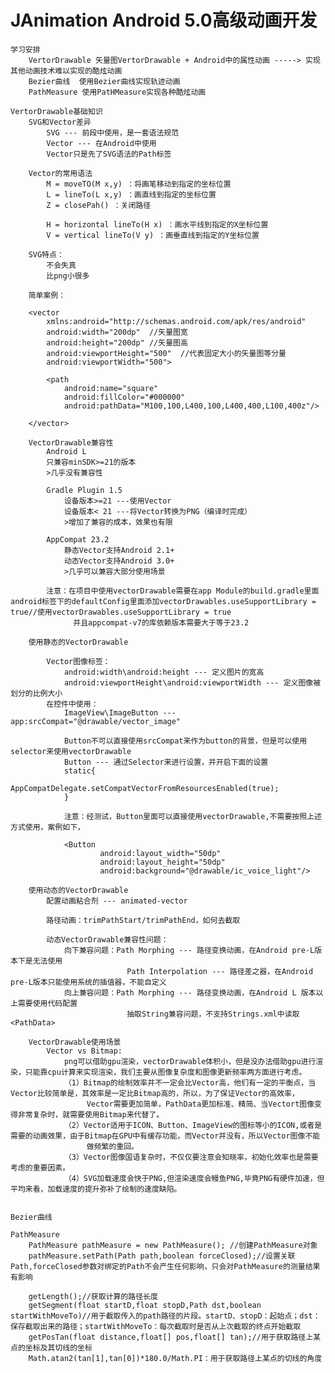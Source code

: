 # JAnimation  Android 5.0高级动画开发
   
    学习安排
        VertorDrawable 矢量图VertorDrawable + Android中的属性动画 -----> 实现其他动画技术难以实现的酷炫动画
        Bezier曲线  使用Bezier曲线实现轨迹动画
        PathMeasure 使用PatHMeasure实现各种酷炫动画
        
    VertorDrawable基础知识
        SVG和Vector差异
            SVG --- 前段中使用，是一套语法规范
            Vector --- 在Android中使用
            Vector只是先了SVG语法的Path标签
            
        Vector的常用语法
            M = moveTO(M x,y) ：将画笔移动到指定的坐标位置
            L = lineTo(L x,y) ：画直线到指定的坐标位置
            Z = closePah() ：关闭路径
            
            H = horizontal lineTo(H x) ：画水平线到指定的X坐标位置
            V = vertical lineTo(V y) ：画垂直线到指定的Y坐标位置
            
        SVG特点：
            不会失真
            比png小很多
            
        简单案例：
        
        <vector
            xmlns:android="http://schemas.android.com/apk/res/android"
            android:width="200dp"  //矢量图宽
            android:height="200dp" //矢量图高
            android:viewportHeight="500"  //代表固定大小的矢量图等分量
            android:viewportWidth="500">
        
            <path
                android:name="square"
                android:fillColor="#000000"
                android:pathData="M100,100,L400,100,L400,400,L100,400z"/>
        
        </vector>
        
        VectorDrawable兼容性
            Android L 
            只兼容minSDK>=21的版本
            >几乎没有兼容性
            
            Gradle Plugin 1.5
                设备版本>=21 ---使用Vector
                设备版本< 21 ---将Vector转换为PNG（编译时完成）
                >增加了兼容的成本，效果也有限
                
            AppCompat 23.2
                静态Vector支持Android 2.1+
                动态Vector支持Android 3.0+
                >几乎可以兼容大部分使用场景
                
            注意：在项目中使用vectorDrawable需要在app Module的build.gradle里面android标签下的defaultConfig里面添加vectorDrawables.useSupportLibrary = true//使用vectorDrawables.useSupportLibrary = true
                  并且appcompat-v7的库依赖版本需要大于等于23.2
                
        使用静态的VectorDrawable
        
            Vector图像标签：
                android:width\android:height --- 定义图片的宽高
                android:viewportHeight\android:viewportWidth --- 定义图像被划分的比例大小
            在控件中使用：
                ImageView\ImageButton --- app:srcCompat="@drawable/vector_image"
                
                Button不可以直接使用srcCompat来作为button的背景，但是可以使用selector来使用vectorDrawable
                Button --- 通过Selector来进行设置，并开启下面的设置
                static{
                    AppCompatDelegate.setCompatVectorFromResourcesEnabled(true);
                }
                
                注意：经测试，Button里面可以直接使用vectorDrawable,不需要按照上述方式使用，案例如下，
                
                <Button
                        android:layout_width="50dp"
                        android:layout_height="50dp"
                        android:background="@drawable/ic_voice_light"/>
                        
        使用动态的VectorDrawable
            配置动画粘合剂 --- animated-vector
            
            路径动画：trimPathStart/trimPathEnd，如何去截取
            
            动态VectorDrawable兼容性问题：
                向下兼容问题：Path Morphing --- 路径变换动画，在Android pre-L版本下是无法使用
                              Path Interpolation --- 路径差之器，在Android pre-L版本只能使用系统的插值器，不能自定义
                向上兼容问题：Path Morphing --- 路径变换动画，在Android L 版本以上需要使用代码配置
                              抽取String兼容问题，不支持Strings.xml中读取<PathData>
                              
        VectorDrawable使用场景
            Vector vs Bitmap:
                png可以借助gpu渲染，vectorDrawable体积小，但是没办法借助gpu进行渲染，只能靠cpu计算来实现渲染，我们主要从图像复杂度和图像更新频率两方面进行考虑。
                （1）Bitmap的绘制效率并不一定会比Vector高，他们有一定的平衡点，当Vector比较简单是，其效率是一定比Bitmap高的，所以，为了保证Vector的高效率，
                     Vector需要更加简单，PathData更加标准、精简、当Vectort图像变得非常复杂时，就需要使用Bitmap来代替了。
                （2）Vector适用于ICON、Button、ImageView的图标等小的ICON,或者是需要的动画效果，由于Bitmap在GPU中有缓存功能，而Vector并没有，所以Vector图像不能
                     做频繁的重回。
                （3）Vector图像国语复杂时，不仅仅要注意会知晓率，初始化效率也是需要考虑的重要因素。
                （4）SVG加载速度会快于PNG,但渲染速度会鳗鱼PNG,毕竟PNG有硬件加速，但平均来看，加载速度的提升弥补了绘制的速度缺陷。
                
                
    Bezier曲线
    
    PathMeasure 
        PathMeasure pathMeasure = new PathMeasure(); //创建PathMeasure对象
        pathMeasure.setPath(Path path,boolean forceClosed);//设置关联Path,forceClosed参数对绑定的Path不会产生任何影响，只会对PathMeasure的测量结果有影响
        
        getLength();//获取计算的路径长度
        getSegment(float startD,float stopD,Path dst,boolean startWithMoveTo)//用于截取传入的path路径的片段。startD、stopD：起始点；dst：保存截取出来的路径；startWithMoveTo：每次截取时是否从上次截取的终点开始截取
        getPosTan(float distance,float[] pos,float[] tan);//用于获取路径上某点的坐标及其切线的坐标
        Math.atan2(tan[1],tan[0])*180.0/Math.PI：用于获取路径上某点的切线的角度
                
            
            
                
                
